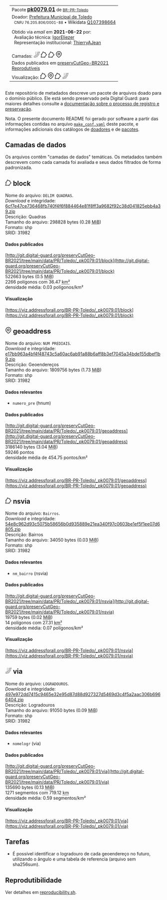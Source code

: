 <aside>
<table align="right" style="padding: 1em">
<tr><td>Pacote <a target="_git" title="link canônico para o git deste pacote" href="http://git.digital-guard.org/preserv-BR/blob/main/data/PR/Toledo/_pk0079.01"><big><b>pk0079.01</b></big></a> de <small><a target="_osmcodes" title="Jurisdição" href="https://osm.codes/BR-PR-Toledo">BR-PR-Toledo</a></small>
</td></tr>
<tr><td>
Doador: <a rel="external" target="_doador" href="https://www.toledo.pr.gov.br/">Prefeitura Municipal de Toledo</a>
<br/>&nbsp; <small>CNPJ 76.205.806/0001-88</small> • Wikidata <a rel="external" target="_doador" title="link descritor Wikidata do doador" href="https://www.wikidata.org/wiki/Q107398664">Q107398664</a></small><br/>

Obtido via <i>email</i> em <b>2021-06-22</b> por:
<br/>&nbsp; Avaliação técnica: <a rel="external" target="_gitPerson" title="usuário Git" href="https://github.com/IgorEliezer">IgorEliezer</a>
<br/>&nbsp; Representação institucional: <a rel="external" target="_gitPerson" title="usuário Git" href="https://github.com/ThierryAJean">ThierryAJean</a><br/>
</td></tr>
<tr><td>Camadas: <a title="via" href="#-via"><img src="https://raw.githubusercontent.com/digital-guard/preserv/main/docs/assets/layerIcon-via.png" alt="via" width="20"/></a> <a title="block" href="#-block"><img src="https://raw.githubusercontent.com/digital-guard/preserv/main/docs/assets/layerIcon-block.png" alt="block" width="20"/></a> <a title="nsvia" href="#-nsvia"><img src="https://raw.githubusercontent.com/digital-guard/preserv/main/docs/assets/layerIcon-nsvia.png" alt="nsvia" width="20"/></a> <a title="geoaddress" href="#-geoaddress"><img src="https://raw.githubusercontent.com/digital-guard/preserv/main/docs/assets/layerIcon-geoaddress.png" alt="geoaddress" width="20"/></a> </td></tr>
<tr><td>Dados publicados em <a href="http://git.digital-guard.org/preservCutGeo-BR2021/tree/main/data/PR/Toledo/_pk0079.01">preservCutGeo-BR2021</a><br/><a href="#reprodutibilidade">Reprodutíveis</a></td></tr>
<tr><td>Visualização: <a title="block" href="https://viz.addressforall.org/BR-PR-Toledo/_pk0079.01/block"><img src="https://raw.githubusercontent.com/digital-guard/preserv/main/docs/assets/layerIcon-block.png" alt="block" width="20"/></a> <a title="geoaddress" href="https://viz.addressforall.org/BR-PR-Toledo/_pk0079.01/geoaddress"><img src="https://raw.githubusercontent.com/digital-guard/preserv/main/docs/assets/layerIcon-geoaddress.png" alt="geoaddress" width="20"/></a> <a title="nsvia" href="https://viz.addressforall.org/BR-PR-Toledo/_pk0079.01/nsvia"><img src="https://raw.githubusercontent.com/digital-guard/preserv/main/docs/assets/layerIcon-nsvia.png" alt="nsvia" width="20"/></a> <a title="via" href="https://viz.addressforall.org/BR-PR-Toledo/_pk0079.01/via"><img src="https://raw.githubusercontent.com/digital-guard/preserv/main/docs/assets/layerIcon-via.png" alt="via" width="20"/></a> </td></tr>
</table>
</aside>

<section>

Este repositório de metadados descreve um pacote de arquivos doado para o domínio público. Ele está sendo preservado pela Digital Guard: para maiores detalhes consulte a [documentação sobre o processo de registro e preservação](https://wiki.addressforall.org/doc/Documentação_Digital-guard).

Nota. O presente documento README foi gerado por software a partir das informações contidas no arquivo [`make_conf.yaml`](http://git.digital-guard.org/preserv-BR/blob/main/data/PR/Toledo/_pk0079.01/make_conf.yaml) deste pacote, e informações adicionais dos catálogos de [doadores](https://git.digital-guard.org/preserv-BR/blob/main/data/donor.csv) e de [pacotes](https://git.digital-guard.org/preserv-BR/blob/main/data/donatedPack.csv).

# Camadas de dados

Os arquivos contêm "camadas de dados" temáticas. Os metadados também descrevem como cada camada foi avaliada e seus dados filtrados de forma padronizada.

## <img src="https://raw.githubusercontent.com/digital-guard/preserv/main/docs/assets/layerIcon-block.png" alt="block" width="20"/> block

Nome do arquivo: `DELIM QUADRAS`.<br/>*Download* e integridade: [6cf7e47ce736468fb740f4f6f884464e81f8ff3a9682f92c38d041825ebb4a39.zip](http://dl.digital-guard.org/6cf7e47ce736468fb740f4f6f884464e81f8ff3a9682f92c38d041825ebb4a39.zip)<br/>Descrição: Quadras<br/>Tamanho do arquivo: 298828 bytes (0.28 <abbr title="mebibyte">MiB</abbr>)<br/>Formato: shp<br/>SRID: 31982

#### Dados publicados
[http://git.digital-guard.org/preservCutGeo-BR2021/tree/main/data/PR/Toledo/_pk0079.01/block](http://git.digital-guard.org/preservCutGeo-BR2021/tree/main/data/PR/Toledo/_pk0079.01/block)<br/>522663 bytes (0.5 <abbr title="mebibyte">MiB</abbr>)<br/>2266 polígonos com 36.47 <abbr title="quilômetros quadrados">km²</abbr><br/>densidade média: 0.03 polígonos/km²

#### Visualização
[https://viz.addressforall.org/BR-PR-Toledo/_pk0079.01/block](https://viz.addressforall.org/BR-PR-Toledo/_pk0079.01/block)
## <img src="https://raw.githubusercontent.com/digital-guard/preserv/main/docs/assets/layerIcon-geoaddress.png" alt="geoaddress" width="20"/> geoaddress

Nome do arquivo: `NUM PREDIAIS`.<br/>*Download* e integridade: [e17bb963a4bf4f48743c5a60ac6ab91a88b6aff8b3ef7045a34bde155dbef1b9.zip](http://dl.digital-guard.org/e17bb963a4bf4f48743c5a60ac6ab91a88b6aff8b3ef7045a34bde155dbef1b9.zip)<br/>Descrição: Geoendereços<br/>Tamanho do arquivo: 1809756 bytes (1.73 <abbr title="mebibyte">MiB</abbr>)<br/>Formato: shp<br/>SRID: 31982

#### Dados relevantes
* `numero_pre` (hnum)

#### Dados publicados
[http://git.digital-guard.org/preservCutGeo-BR2021/tree/main/data/PR/Toledo/_pk0079.01/geoaddress](http://git.digital-guard.org/preservCutGeo-BR2021/tree/main/data/PR/Toledo/_pk0079.01/geoaddress)<br/>3186140 bytes (3.04 <abbr title="mebibyte">MiB</abbr>)<br/>59246 pontos<br/>densidade média de 454.75 pontos/km²

#### Visualização
[https://viz.addressforall.org/BR-PR-Toledo/_pk0079.01/geoaddress](https://viz.addressforall.org/BR-PR-Toledo/_pk0079.01/geoaddress)
## <img src="https://raw.githubusercontent.com/digital-guard/preserv/main/docs/assets/layerIcon-nsvia.png" alt="nsvia" width="20"/> nsvia

Nome do arquivo: `Bairros`.<br/>*Download* e integridade: [54e8c962d93c5075b58656b0d935889e21ea340f97c0603be1ef5f1ee07d6805.zip](http://dl.digital-guard.org/54e8c962d93c5075b58656b0d935889e21ea340f97c0603be1ef5f1ee07d6805.zip)<br/>Descrição: Bairros<br/>Tamanho do arquivo: 34050 bytes (0.03 <abbr title="mebibyte">MiB</abbr>)<br/>Formato: shp<br/>SRID: 31982

#### Dados relevantes
* `nm_bairro` (nsvia)

#### Dados publicados
[http://git.digital-guard.org/preservCutGeo-BR2021/tree/main/data/PR/Toledo/_pk0079.01/nsvia](http://git.digital-guard.org/preservCutGeo-BR2021/tree/main/data/PR/Toledo/_pk0079.01/nsvia)<br/>19759 bytes (0.02 <abbr title="mebibyte">MiB</abbr>)<br/>14 polígonos com 27.31 <abbr title="quilômetros quadrados">km²</abbr><br/>densidade média: 0.07 polígonos/km²

#### Visualização
[https://viz.addressforall.org/BR-PR-Toledo/_pk0079.01/nsvia](https://viz.addressforall.org/BR-PR-Toledo/_pk0079.01/nsvia)
## <img src="https://raw.githubusercontent.com/digital-guard/preserv/main/docs/assets/layerIcon-via.png" alt="via" width="20"/> via

Nome do arquivo: `LOGRADOUROS`.<br/>*Download* e integridade: [497e972dd7415c9465e32e95d87d88d927327d5469d3c4f5a2aac306b6966404.zip](http://dl.digital-guard.org/497e972dd7415c9465e32e95d87d88d927327d5469d3c4f5a2aac306b6966404.zip)<br/>Descrição: Logradouros<br/>Tamanho do arquivo: 91050 bytes (0.09 <abbr title="mebibyte">MiB</abbr>)<br/>Formato: shp<br/>SRID: 31982

#### Dados relevantes
* `nomelogr` (via)

#### Dados publicados
[http://git.digital-guard.org/preservCutGeo-BR2021/tree/main/data/PR/Toledo/_pk0079.01/via](http://git.digital-guard.org/preservCutGeo-BR2021/tree/main/data/PR/Toledo/_pk0079.01/via)<br/>135690 bytes (0.13 <abbr title="mebibyte">MiB</abbr>)<br/>1271 segmentos com 719.12 <abbr title="quilômetros">km</abbr><br/>densidade média: 0.59 segmentos/km²

#### Visualização
[https://viz.addressforall.org/BR-PR-Toledo/_pk0079.01/via](https://viz.addressforall.org/BR-PR-Toledo/_pk0079.01/via)

# Tarefas
* É possível identificar o logradouro de cada geoendereço no futuro, utilizando o ângulo e uma tabela de referencia (arquivo sem sha256sum).
</section>
<section>

# Reprodutibilidade

Ver detalhes em [reproducibility.sh](reproducibility.sh).

</section>

